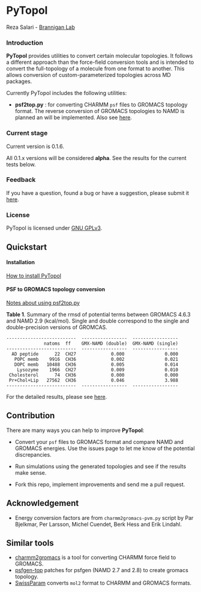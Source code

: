 # PyTopol

Reza Salari - [Brannigan Lab](http://branniganlab.org)

### Introduction

**PyTopol** provides utilities to convert certain molecular topologies.
It follows a different approach than the force-field conversion tools and
is intended to convert the full-topology of a molecule from one format to
another. This allows conversion of custom-parameterized topologies across
MD packages.

Currently PyTopol includes the following utilities:

* **psf2top.py** : for converting CHARMM `psf` files to GROMACS topology format. The
reverse conversion of GROMACS topologies to NAMD is planned an will be implemented. Also see
[here](http://www.ks.uiuc.edu/Research/namd/2.9/ug/node14.html).


### Current stage

Current version is 0.1.6.

All 0.1.x versions will be considered **alpha**. See the results for the current tests below.


### Feedback
If you have a question, found a bug or have a suggestion, please submit it
[here](http://github.com/resal81/pytopol/issues).

### License
PyTopol is licensed under [GNU GPLv3](http://www.gnu.org/licenses/gpl.html).



## Quickstart

#### Installation
[How to install PyTopol](https://github.com/resal81/PyTopol/wiki/PyTopol-Installation)


#### PSF to GROMACS topology conversion
[Notes about using psf2top.py](https://github.com/resal81/PyTopol/wiki/psf2top-Usage)

**Table 1**. Summary of the rmsd of potential terms between GROMACS 4.6.3 and NAMD 2.9 (kcal/mol). Single and double correspond to the single and double-precision versions of GROMCAS.

```
--------------------------  -----------------  -----------------
              natoms  ff    GMX-NAMD (double)  GMX-NAMD (single)
--------------------------  -----------------  -----------------
  AD peptide      22  CH27             0.000               0.000
   POPC memb    9916  CH36             0.002               0.021
   DOPC memb   10488  CH36             0.005               0.014
    Lysozyme    1966  CH27             0.009               0.010
 Cholesterol      74  CH36             0.000               0.000
 Pr+Chol+Lip   27562  CH36             0.046               3.988
--------------------------  -----------------  -----------------
```
For the detailed results, please see [here](https://github.com/resal81/PyTopol/wiki/psf2top-Tests).


## Contribution
There are many ways you can help to improve **PyTopol**:

* Convert your `psf` files to GROMACS format and compare NAMD and GROMACS energies.
  Use the issues page to let me know of the potential discrepancies.

* Run simulations using the generated topologies and see if the results make sense.

* Fork this repo, implement improvements and send me a pull request.


## Acknowledgement
* Energy conversion factors are from `charmm2gromacs-pvm.py` script by Par Bjelkmar,
Per Larsson, Michel Cuendet, Berk Hess and Erik Lindahl.

## Similar tools
* [charmm2gromacs](http://www.gromacs.org/@api/deki/files/185/=charmm2gromacs-pvm.py)
  is a tool for converting CHARMM force field to GROMACS.
* [psfgen-top](https://github.com/benlabs/psfgen-top) patches for psfgen (NAMD 2.7 and 2.8)
  to create gromacs topology.
* [SwissParam](http://www.swissparam.ch/) converts `mol2` format to CHARMM and GROMACS
  formats.



